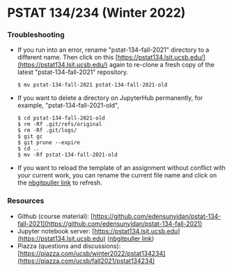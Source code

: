 # PSTAT 134/234 (Winter 2022)

### Troubleshooting
* If you run into an error, rename "pstat-134-fall-2021" directory to a different name. Then click on this [https://pstat134.lsit.ucsb.edu/](https://pstat134.lsit.ucsb.edu/) again to re-clone a fresh copy of the latest "pstat-134-fall-2021" repository. 

  `$ mv pstat-134-fall-2021 pstat-134-fall-2021-old`

* If you want to delete a directory on JupyterHub permanently, for example, "pstat-134-fall-2021-old", 
  ```
  $ cd pstat-134-fall-2021-old
  $ rm -Rf .git/refs/original
  $ rm -Rf .git/logs/
  $ git gc
  $ git prune --expire 
  $ cd ..
  $ mv -Rf pstat-134-fall-2021-old
  ```
* If you want to reload the template of an assignment without conflict with your current work, you can rename the current file name and click on the [nbgitpuller link](https://pstat134.lsit.ucsb.edu/hub/user-redirect/git-pull?repo=https%3A%2F%2Fgithub.com%2Fedensunyidan%2Fpstat-134-fall-2021&urlpath=tree%2Fpstat-134-fall-2021%2F&branch=public) to refresh.

### Resources
* Github (course material): [https://github.com/edensunyidan/pstat-134-fall-2021](https://github.com/edensunyidan/pstat-134-fall-2021)
* Jupyter notebook server: [https://pstat134.lsit.ucsb.edu](https://pstat134.lsit.ucsb.edu) ([nbgitpuller link](https://pstat134.lsit.ucsb.edu/hub/user-redirect/git-pull?repo=https%3A%2F%2Fgithub.com%2Fedensunyidan%2Fpstat-134-fall-2021&urlpath=tree%2Fpstat-134-fall-2021%2F&branch=public))
* Piazza (questions and discussions): [https://piazza.com/ucsb/winter2022/pstat134234](https://piazza.com/ucsb/fall2021/pstat134234)

